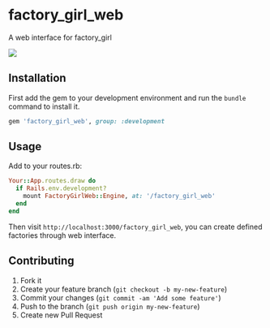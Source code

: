 # factory_girl_web

A web interface for factory_girl

![](https://i.gyazo.com/dd2a8d28e490369b80fb9a824188b2d3.png)

## Installation

First add the gem to your development environment and run the `bundle` command to install it.

```ruby
gem 'factory_girl_web', group: :development
```

## Usage

Add to your routes.rb:

```ruby
Your::App.routes.draw do
  if Rails.env.development?
    mount FactoryGirlWeb::Engine, at: '/factory_girl_web'
  end
end
```

Then visit `http://localhost:3000/factory_girl_web`, you can create defined factories through web interface.

## Contributing

1. Fork it
2. Create your feature branch (`git checkout -b my-new-feature`)
3. Commit your changes (`git commit -am 'Add some feature'`)
4. Push to the branch (`git push origin my-new-feature`)
5. Create new Pull Request
